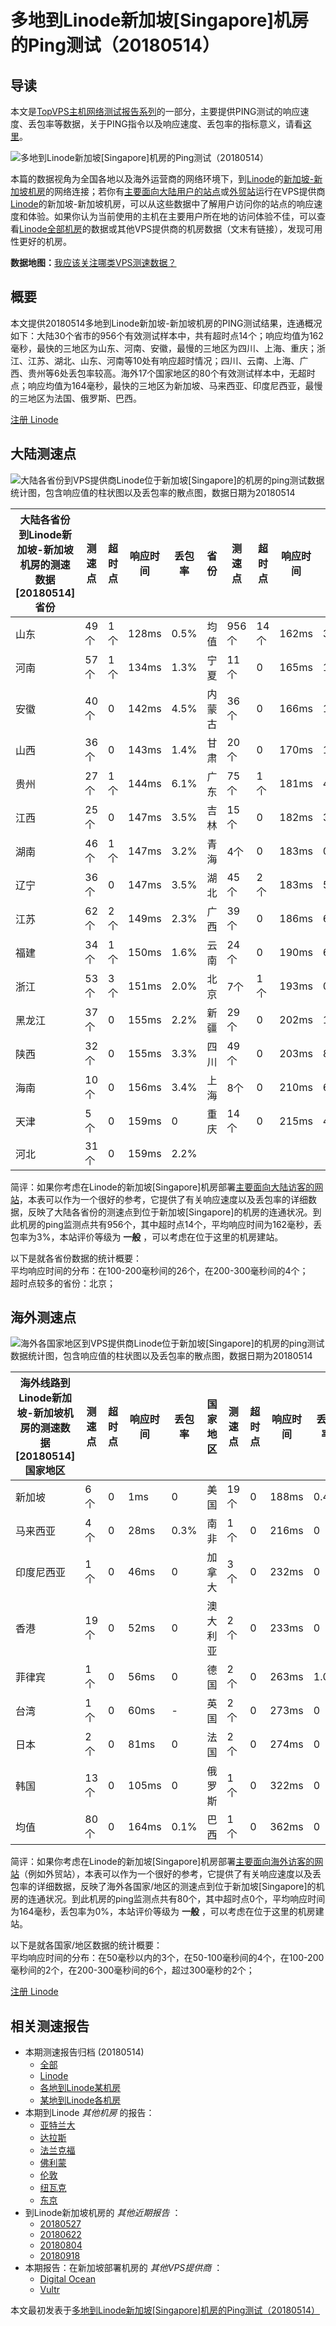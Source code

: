 #  多地到Linode新加坡[Singapore]机房的Ping测试（20180514） 

## 导读

本文是[TopVPS主机网络测试报告系列](https://vps123.top/pingtest)的一部分，主要提供PING测试的响应速度、丢包率等数据，关于PING指令以及响应速度、丢包率的指标意义，请看[这里](https://vps123.top/what-is-ping.html)。

![多地到Linode新加坡\[Singapore\]机房的Ping测试（20180514）](/images/thumbnails/to_linode_Singapore.png)

本篇的数据视角为全国各地以及海外运营商的网络环境下，到[Linode](https://vps123.top/go/linode)的[新加坡-新加坡机房](https://vps123.top/linode-facilities.html#singapore)的网络连接；若你有[主要面向大陆用户的站点](https://vps123.top/website-for-mainland-users.html)或[外贸站](https://vps123.top/website-for-internation-trade.html)运行在VPS提供商[Linode](https://vps123.top/go/linode)的新加坡-新加坡机房，可以从这些数据中了解用户访问你的站点的响应速度和体验。如果你认为当前使用的主机在主要用户所在地的访问体验不佳，可以查看[Linode全部机房](/linode/isp/china/20180514-linode-isp-china.md)的数据或其他VPS提供商的机房数据（文末有链接），发现可用性更好的机房。

**数据地图：**[我应该关注哪类VPS测速数据？](https://vps123.top/find-pingtest-data-you-need.html)

## 概要

本文提供20180514多地到Linode新加坡-新加坡机房的PING测试结果，连通概况如下：大陆30个省市的956个有效测试样本中，共有超时点14个；响应均值为162毫秒，最快的三地区为山东、河南、安徽，最慢的三地区为四川、上海、重庆；浙江、江苏、湖北、山东、河南等10处有响应超时情况；四川、云南、上海、广西、贵州等6处丢包率较高。海外17个国家地区的80个有效测试样本中，无超时点；响应均值为164毫秒，最快的三地区为新加坡、马来西亚、印度尼西亚，最慢的三地区为法国、俄罗斯、巴西。

[注册 Linode](https://vps123.top/go/linode/_btn1)

## 大陆测速点

![大陆各省份到VPS提供商Linode位于新加坡\[Singapore\]的机房的ping测试数据统计图，包含响应值的柱状图以及丢包率的散点图，数据日期为20180514](/images/pingtests/linode_20180514/plot_idc_linode_singapore-singapore_20180514_mainland.png)

大陆各省份到Linode新加坡-新加坡机房的测速数据 [20180514] 省份 | 测速点 | 超时点 | 响应时间 | 丢包率 | 省份 | 测速点 | 超时点 | 响应时间 | 丢包率  
---|---|---|---|---|---|---|---|---|---  
山东 | 49个 | 1个 | 128ms | 0.5% | 均值 | 956个 | 14个 | 162ms | 3.3%  
河南 | 57个 | 1个 | 134ms | 1.3% | 宁夏 | 11个 | 0 | 165ms | 1.4%  
安徽 | 40个 | 0 | 142ms | 4.5% | 内蒙古 | 36个 | 0 | 166ms | 1.6%  
山西 | 36个 | 0 | 143ms | 1.4% | 甘肃 | 20个 | 0 | 170ms | 1.9%  
贵州 | 27个 | 1个 | 144ms | 6.1% | 广东 | 75个 | 1个 | 181ms | 4.5%  
江西 | 25个 | 0 | 147ms | 3.5% | 吉林 | 15个 | 0 | 182ms | 3.3%  
湖南 | 46个 | 1个 | 147ms | 3.2% | 青海 | 4个 | 0 | 183ms | 0  
辽宁 | 36个 | 0 | 147ms | 3.5% | 湖北 | 45个 | 2个 | 183ms | 5.5%  
江苏 | 62个 | 2个 | 149ms | 2.3% | 广西 | 39个 | 0 | 186ms | 6.2%  
福建 | 34个 | 1个 | 150ms | 1.6% | 云南 | 24个 | 0 | 190ms | 6.6%  
浙江 | 53个 | 3个 | 151ms | 2.0% | 北京 | 7个 | 1个 | 193ms | 0  
黑龙江 | 37个 | 0 | 155ms | 2.2% | 新疆 | 29个 | 0 | 202ms | 1.4%  
陕西 | 32个 | 0 | 155ms | 3.3% | 四川 | 49个 | 0 | 203ms | 8.9%  
海南 | 10个 | 0 | 156ms | 3.4% | 上海 | 8个 | 0 | 210ms | 6.4%  
天津 | 5个 | 0 | 159ms | 0 | 重庆 | 14个 | 0 | 215ms | 4.8%  
河北 | 31个 | 0 | 159ms | 2.2% |  |  |  |  |   
  
简评：如果你考虑在Linode的新加坡[Singapore]机房部署[主要面向大陆访客的网站](website-for-mainland-users.html)，本表可以作为一个很好的参考，它提供了有关响应速度以及丢包率的详细数据，反映了大陆各省份的测速点到位于新加坡[Singapore]的机房的连通状况。到此机房的ping监测点共有956个，其中超时点14个，平均响应时间为162毫秒，丢包率为3%，本站评价等级为 **一般** ，可以考虑在位于这里的机房建站。

以下是就各省份数据的统计概要：  
平均响应时间的分布：在100-200毫秒间的26个，在200-300毫秒间的4个；  
超时点较多的省份：北京；

## 海外测速点

![海外各国家地区到VPS提供商Linode位于新加坡\[Singapore\]的机房的ping测试数据统计图，包含响应值的柱状图以及丢包率的散点图，数据日期为20180514](/images/pingtests/linode_20180514/plot_idc_linode_singapore-singapore_20180514_overseas.png)

海外线路到Linode新加坡-新加坡机房的测速数据 [20180514] 国家地区 | 测速点 | 超时点 | 响应时间 | 丢包率 | 国家地区 | 测速点 | 超时点 | 响应时间 | 丢包率  
---|---|---|---|---|---|---|---|---|---  
新加坡 | 6个 | 0 | 1ms | 0 | 美国 | 19个 | 0 | 188ms | 0.4%  
马来西亚 | 4个 | 0 | 28ms | 0.3% | 南非 | 1个 | 0 | 216ms | 0  
印度尼西亚 | 1个 | 0 | 46ms | 0 | 加拿大 | 3个 | 0 | 232ms | 0  
香港 | 19个 | 0 | 52ms | 0 | 澳大利亚 | 2个 | 0 | 233ms | 0  
菲律宾 | 1个 | 0 | 56ms | 0 | 德国 | 2个 | 0 | 263ms | 1.0%  
台湾 | 1个 | 0 | 60ms | - | 英国 | 2个 | 0 | 273ms | 0  
日本 | 2个 | 0 | 81ms | 0 | 法国 | 2个 | 0 | 274ms | 0  
韩国 | 13个 | 0 | 105ms | 0 | 俄罗斯 | 1个 | 0 | 322ms | 0  
均值 | 80个 | 0 | 164ms | 0.1% | 巴西 | 1个 | 0 | 362ms | 0  
  
简评：如果你考虑在Linode的新加坡[Singapore]机房部署[主要面向海外访客的网站](https://vps123.top/website-for-internation-trade.html)（例如外贸站），本表可以作为一个很好的参考，它提供了有关响应速度以及丢包率的详细数据，反映了海外各国家/地区的测速点到位于新加坡[Singapore]的机房的连通状况。到此机房的ping监测点共有80个，其中超时点0个，平均响应时间为164毫秒，丢包率为0%，本站评价等级为 **一般** ，可以考虑在位于这里的机房建站。

以下是就各国家/地区数据的统计概要：  
平均响应时间的分布：在50毫秒以内的3个，在50-100毫秒间的4个，在100-200毫秒间的2个，在200-300毫秒间的6个，超过300毫秒的2个；

[注册 Linode](https://vps123.top/go/linode/_btn2)

## 相关测速报告

  * 本期测速报告归档 (20180514) 
    * [全部](https://vps123.top/pingtests/20180514 "本期各VPS提供商全部测速报告")
    * [Linode](https://vps123.top/pingtests/idc-linode/20180514 "本期Linode的全部测速报告")
    * [各地到Linode某机房](https://vps123.top/pingtests/idc-linode/isp-global/20180514 "以Linode某机房为关注对象的视角，横向比较大陆各省份、海外各国家地区")
    * [某地到Linode各机房](https://vps123.top/pingtests/idc-linode/facility-all/20180514 "以大陆某省份为关注对象的视角，横向比较Linode各机房")
  * 本期到Linode _其他机房_ 的报告： 
    * [亚特兰大](/linode/idc/atlanta/20180514-linode-idc-atlanta.md "多地到Linode亚特兰大机房的Ping测试 20180514")
    * [达拉斯](/linode/idc/dallas/20180514-linode-idc-dallas.md "多地到Linode达拉斯机房的Ping测试 20180514")
    * [法兰克福](/linode/idc/frankfurt/20180514-linode-idc-frankfurt.md "多地到Linode法兰克福机房的Ping测试 20180514")
    * [佛利蒙](/linode/idc/fremont/20180514-linode-idc-fremont.md "多地到Linode佛利蒙机房的Ping测试 20180514")
    * [伦敦](/linode/idc/london/20180514-linode-idc-london.md "多地到Linode伦敦机房的Ping测试 20180514")
    * [纽瓦克](/linode/idc/newark/20180514-linode-idc-newark.md "多地到Linode纽瓦克机房的Ping测试 20180514")
    * [东京](/linode/idc/tokyo/20180514-linode-idc-tokyo.md "多地到Linode东京机房的Ping测试 20180514")
  * 到Linode新加坡机房的 _其他近期报告_ ： 
    * [20180527](/linode/idc/singapore/20180527-linode-idc-singapore.md "多地到Linode新加坡机房的Ping测试 20180527")
    * [20180622](/linode/idc/singapore/20180622-linode-idc-singapore.md "多地到Linode新加坡机房的Ping测试 20180622")
    * [20180804](/linode/idc/singapore/20180804-linode-idc-singapore.md "多地到Linode新加坡机房的Ping测试 20180804")
    * [20180918](/linode/idc/singapore/20180918-linode-idc-singapore.md "多地到Linode新加坡机房的Ping测试 20180918")
  * 本期报告：在新加坡部署机房的 _其他VPS提供商_ ： 
    * [Digital Ocean](do/idc/singapore/20180514-do-idc-singapore.md "多地到Digital Ocean新加坡机房的Ping测试 20180514")
    * [Vultr](/vultr/idc/singapore/20180514-vultr-idc-singapore.md "多地到Vultr新加坡机房的Ping测试 20180514")



本文最初发表于[多地到Linode新加坡[Singapore]机房的Ping测试（20180514）](https://vps123.top/pingtest/20180514-linode-idc-singapore.html)
